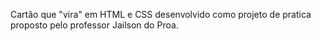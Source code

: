 Cartão que "vira" em HTML e CSS desenvolvido como projeto de pratica proposto pelo professor Jailson do Proa.
